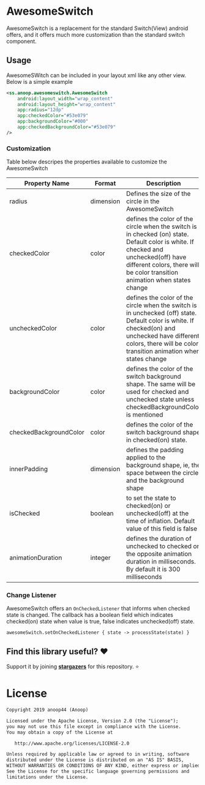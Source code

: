 # AwesomeSwitch
AwesomeSwitch is a replacement for the standard Switch(View) android offers, and it offers much more customization than the standard switch component.

## Usage
AwesomeSWitch can be included in your layout xml like any other view. Below is a simple example

```xml 
<ss.anoop.awesomeswitch.AwesomeSwitch
    android:layout_width="wrap_content"
    android:layout_height="wrap_content"
    app:radius="12dp"
    app:checkedColor="#53e079"
    app:backgroundColor="#000"
    app:checkedBackgroundColor="#53e079"
/>
```
### Customization

Table below descripes the properties available to customize the AwesomeSwitch

| Property Name          | Format    | Description                                                                                                                                                                                                          |
|------------------------|-----------|----------------------------------------------------------------------------------------------------------------------------------------------------------------------------------------------------------------------|
| radius                 | dimension | Defines the size of the circle in the AwesomeSwitch                                                                                                                                                                  |
| checkedColor           | color     | defines the color of the circle when the switch is in checked (on) state. Default color is white. If checked and unchecked(off) have different colors, there will be color transition animation when states change   |
| uncheckedColor         | color     | defines the color of the circle when the switch is in unchecked (off) state. Default color is white. If checked(on) and unchecked have different colors, there will be color transition animation when states change |
| backgroundColor        | color     | defines the color of the switch background shape. The same will be used for checked and unchecked state unless checkedBackgroundColor is mentioned                                                                   |
| checkedBackgroundColor | color     | defines the color of the switch background shape in checked(on) state.                                                                                                                                               |
| innerPadding           | dimension | defines the padding applied to the background shape, ie, the space between the circle and the background shape                                                                                                       |
| isChecked              | boolean   | to set the state to checked(on) or unchecked(off) at the time of inflation. Default value of this field is false                                                                                                     |
| animationDuration      | integer   | defines the duration of unchecked to checked or the opposite animation duration in milliseconds. By default it is 300 milliseconds                                                                                   |

### Change Listener
AwesomeSwitch offers an `OnCheckedListener` that informs when checked state is changed. The callback has a boolean field which indicates checked(on) state when value is true, false indicates unchecked(off) state.

`awesomeSwitch.setOnCheckedListener { state -> processState(state) }`


## Find this library useful? :heart:
Support it by joining __[stargazers](https://github.com/anoop44/AwesomeSwitch/stargazers)__ for this repository. :star:

# License
```xml
Copyright 2019 anoop44 (Anoop)

Licensed under the Apache License, Version 2.0 (the "License");
you may not use this file except in compliance with the License.
You may obtain a copy of the License at

   http://www.apache.org/licenses/LICENSE-2.0

Unless required by applicable law or agreed to in writing, software
distributed under the License is distributed on an "AS IS" BASIS,
WITHOUT WARRANTIES OR CONDITIONS OF ANY KIND, either express or implied.
See the License for the specific language governing permissions and
limitations under the License.
```


